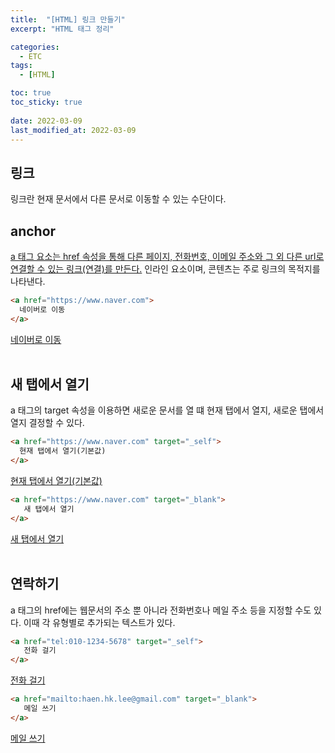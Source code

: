 ```yaml
---
title:  "[HTML] 링크 만들기"
excerpt: "HTML 태그 정리"

categories:
  - ETC
tags:
  - [HTML]

toc: true
toc_sticky: true
 
date: 2022-03-09
last_modified_at: 2022-03-09
---
```


## 링크
링크란 현재 문서에서 다른 문서로 이동할 수 있는 수단이다.
<br>

## anchor
<u>a 태그 요소는 href 속성을 통해 다른 페이지, 전화번호, 이메일 주소와 그 외 다른 url로 연결할 수 있는 링크(연결)를 만든다.</u>
인라인 요소이며, 콘텐츠는 주로 링크의 목적지를 나타낸다.

```html
<a href="https://www.naver.com">
  네이버로 이동
</a>
```
<a href="https://www.naver.com">
  네이버로 이동
</a>

<br>
<br>

## 새 탭에서 열기
a 태그의 target 속성을 이용하면 새로운 문서를 열 떄 현재 탭에서 열지, 새로운 탭에서 열지 결정할 수 있다.

```html
<a href="https://www.naver.com" target="_self">
  현재 탭에서 열기(기본값)
</a>
```
<a href="https://www.naver.com" target="_self">
  현재 탭에서 열기(기본값)
</a>

```html
<a href="https://www.naver.com" target="_blank">
   새 탭에서 열기
</a>
```
<a href="https://www.naver.com" target="_blank">
   새 탭에서 열기
</a>

<br>
<br>

## 연락하기
a 태그의 href에는 웹문서의 주소 뿐 아니라 전화번호나 메일 주소 등을 지정할 수도 있다.
이때 각 유형별로 추가되는 텍스트가 있다.

```html
<a href="tel:010-1234-5678" target="_self">
   전화 걸기
</a>
```
<a href="tel:010-1234-5678" target="_self">
   전화 걸기
</a>

```html
<a href="mailto:haen.hk.lee@gmail.com" target="_blank">
   메일 쓰기
</a>
```
<a href="mailto:haen.hk.lee@gmail.com" target="_blank">
   메일 쓰기
</a>
